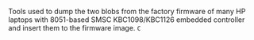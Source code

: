 Tools used to dump the two blobs from the factory firmware of many HP
laptops with 8051-based SMSC KBC1098/KBC1126 embedded controller and
insert them to the firmware image. `C`

